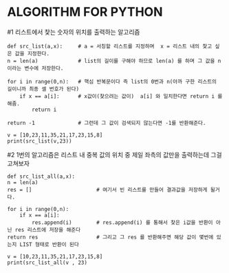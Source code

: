 # ALGORITHM FOR PYTHON


#1 리스트에서 찿는 숫자의 위치를 출력하는 알고리즘

    def src_list(a,x):     # a = 서칭할 리스트를 지정하며  x = 리스트 내의 찿고 싶은 값을 지정한다.
    n = len(a)             # list의 길이를 구해야 하므로 len(a) 를 하며 그 값을 n 이라는 변수에 저장한다.
    
    for i in range(0,n):   # 핵심 반복문이다 즉 list의 0번과 n(아까 구한 리스트의 길이니까 최종 셀 번호가 된다)
        if x == a[i]:      # x값이(찿으려는 값이)  a[i] 와 일치한다면 return i 를 해줌.
            return i
            
    return -1              # 그런데 그 값이 검색되지 않는다면 -1를 반환해준다.
    
    v = [10,23,11,35,21,17,23,15,8]
    print(src_list(v,23))

#2 1번의 알고리즘은 리스트 내 중복 값의 위치 중 제일 좌측의 값만을 출력하는데 그걸 고쳐보자

    def src_list_all(a,x):
    n = len(a)
    res = []                     # 여기서 빈 리스트를 만들어 결과값을 저장하게 될거다.

    for i in range(0,n):
        if x == a[i]:
            res.append(i)        # res.append(i) 를 통해서 찿은 i값을 반환이 아닌 res 리스트에 저장을 해준다
    return res                   # 그리고 그 res 를 반환해주면 해당 값이 몇번에 있는지 LIST 형태로 반환이 된다
    
    v = [10,23,11,35,21,17,23,15,8]
    print(src_list_all(v , 23)

    
